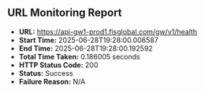 ## URL Monitoring Report

- **URL:** https://api-gw1-prod1.fisglobal.com/gw/v1/health
- **Start Time:** 2025-06-28T19:28:00.006587
- **End Time:** 2025-06-28T19:28:00.192592
- **Total Time Taken:** 0.186005 seconds
- **HTTP Status Code:** 200
- **Status:** Success
- **Failure Reason:** N/A

